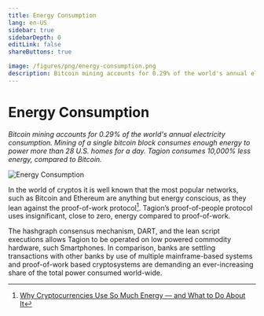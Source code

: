 ```yaml
---
title: Energy Consumption
lang: en-US
sidebar: true
sidebarDepth: 0
editLink: false
shareButtons: true

image: /figures/png/energy-consumption.png
description: Bitcoin mining accounts for 0.29% of the world's annual electricity consumption. Mining of a single bitcoin block consumes enough energy to power more than 28 U.S. homes for a day. Tagion consumes 10,000% less energy, compared to Bitcoin.
---
```


# Energy Consumption

_Bitcoin mining accounts for 0.29% of the world's annual electricity consumption. Mining of a single bitcoin block consumes enough energy to power more than 28 U.S. homes for a day. Tagion consumes 10,000% less energy, compared to Bitcoin._

<img src="/figures/energy-consumption.svg" alt="Energy Consumption" class="wiki-image-figure"/>

In the world of cryptos it is well known that the most popular networks, such as Bitcoin and Ethereum are anything but energy conscious, as they lean against the proof-of-work protocol[^1]. Tagion’s proof-of-people protocol uses insignificant, close to zero, energy compared to proof-of-work. 

The hashgraph consensus mechanism, DART, and the lean script executions allows Tagion to be operated on low powered commodity hardware, such Smartphones. In comparison, banks are settling transactions with other banks by use of multiple mainframe-based systems and proof-of-work based cryptosystems are demanding an ever-increasing share of the total power consumed world-wide. 

[^1]: [Why Cryptocurrencies U­se So Much Energy — and What to Do About It](https://cacm.acm.org/magazines/2018/7/229045-why-cryptocurrencies-use-so-much-energy-and-what-to-do-about-it/abstract)